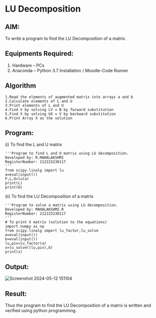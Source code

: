 # LU Decomposition 

## AIM:
To write a program to find the LU Decomposition of a matrix.

## Equipments Required:
1. Hardware – PCs
2. Anaconda – Python 3.7 Installation / Moodle-Code Runner

## Algorithm
```
1.Read the elements of augmented matrix into arrays a and b
2.Calculate elements of L and U
3.Print elements of L and U
4.Find V by solving LV = B by forward substitution
5.Find X by solving UX = V by backward substitution
6.Print Array X as the solution
```
## Program:
(i) To find the L and U matrix
```
'''Program to find L and U matrix using LU decomposition.
Developed by: R.MAHALAKSHMI
RegisterNumber: 212223230117
'''
from scipy.linalg import lu
a=eval(input())
P,L,U=lu(a)
print(L)
print(U)
```
(ii) To find the LU Decomposition of a matrix
```
'''Program to solve a matrix using LU decomposition.
Developed by: MAHALAKSHMI.R
RegisterNumber: 212223230117
'''
# To print X matrix (solution to the equations)
import numpy as np
from scipy.linalg import lu_factor,lu_solve
a=eval(input())
b=eval(input())
lu,piv=lu_factor(a)
x=lu_solve((lu,piv),b)
print(x)
```
## Output:
![Screenshot 2024-05-12 151104](https://github.com/Maharavi2006/LU-Decomposition/assets/154535981/6df83297-cb13-468e-8e16-00695eea116c)

## Result:
Thus the program to find the LU Decomposition of a matrix is written and verified using python programming.

